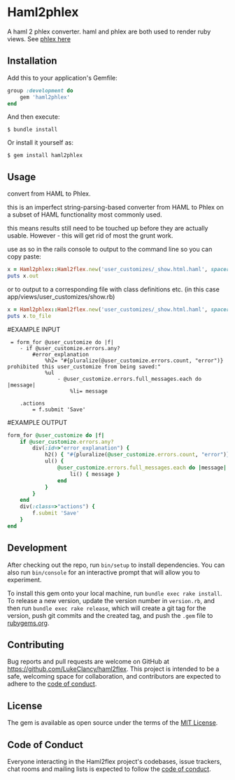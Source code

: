 # Haml2phlex

A haml 2 phlex converter. haml and phlex are both used to render ruby views. See [phlex here](https://phlex.fun)

## Installation

Add this to your application's Gemfile:

```ruby
group :development do
    gem 'haml2phlex'
end
```

And then execute:

    $ bundle install

Or install it yourself as:

    $ gem install haml2phlex

## Usage

convert from HAML to Phlex.

this is an imperfect string-parsing-based converter from HAML to Phlex on a subset of HAML functionality
most commonly used.

this means results still need to be touched up before they are actually usable. However - this will get
rid of most the grunt work.

use as so in the rails console to output to the command line so you can copy paste:
```ruby
x = Haml2phlex::Haml2flex.new('user_customizes/_show.html.haml', spacer: "\t", base_root: "app/views/")
puts x.out
```

or to output to a corresponding file with class definitions etc. (in this case app/views/user_customizes/show.rb)
```ruby
x = Haml2phlex::Haml2flex.new('user_customizes/_show.html.haml', spacer: "\t", base_root: "app/views/")
puts x.to_file
```

#EXAMPLE INPUT

```haml
 = form_for @user_customize do |f|
 	- if @user_customize.errors.any?
 		#error_explanation
 			%h2= "#{pluralize(@user_customize.errors.count, "error")} prohibited this user_customize from being saved:"
 			%ul
 				- @user_customize.errors.full_messages.each do |message|
 					%li= message

 	.actions
 		= f.submit 'Save'
```
#EXAMPLE OUTPUT

```ruby
form_for @user_customize do |f|
    if @user_customize.errors.any?
    	div(:id=>"error_explanation") {
			h2() { "#{pluralize(@user_customize.errors.count, "error")} prohibited this user_customize from being saved:" } 
			ul() {
				@user_customize.errors.full_messages.each do |message|
					li() { message } 
				end
			}
		}
	end
	div(:class=>"actions") {
		f.submit 'Save'
	}
end
```

## Development

After checking out the repo, run `bin/setup` to install dependencies. You can also run `bin/console` for an interactive prompt that will allow you to experiment.

To install this gem onto your local machine, run `bundle exec rake install`. To release a new version, update the version number in `version.rb`, and then run `bundle exec rake release`, which will create a git tag for the version, push git commits and the created tag, and push the `.gem` file to [rubygems.org](https://rubygems.org).

## Contributing

Bug reports and pull requests are welcome on GitHub at https://github.com/LukeClancy/haml2flex. This project is intended to be a safe, welcoming space for collaboration, and contributors are expected to adhere to the [code of conduct](https://github.com/LukeClancy/haml2flex/blob/master/CODE_OF_CONDUCT.md).

## License

The gem is available as open source under the terms of the [MIT License](https://opensource.org/licenses/MIT).

## Code of Conduct

Everyone interacting in the Haml2flex project's codebases, issue trackers, chat rooms and mailing lists is expected to follow the [code of conduct](https://github.com/LukeClancy/haml2flex/blob/master/CODE_OF_CONDUCT.md).
